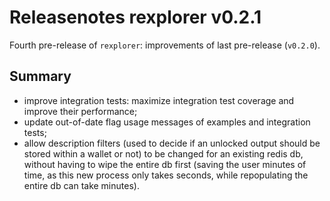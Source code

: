 # Releasenotes rexplorer v0.2.1

Fourth pre-release of `rexplorer`: improvements of last pre-release (`v0.2.0`).

## Summary

- improve integration tests: maximize integration test coverage and improve their performance;
- update out-of-date flag usage messages of examples and integration tests;
- allow description filters (used to decide if an unlocked output should be stored within a wallet or not)
  to be changed for an existing redis db, without having to wipe the entire db first (saving the user minutes of time,
  as this new process only takes seconds, while repopulating the entire db can take minutes).

